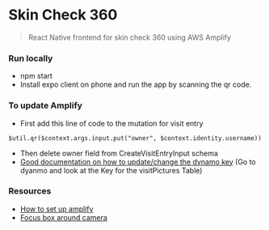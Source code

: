 # Skin Check 360
>React Native frontend for skin check 360 using AWS Amplify

### Run locally
* npm start
* Install expo client on phone and run the app by scanning the qr code.

### To update Amplify
* First add this line of code to the mutation for visit entry 
```
$util.qr($context.args.input.put("owner", $context.identity.username))
```
* Then delete owner field from CreateVisitEntryInput schema
* [Good documentation on how to update/change the dynamo key](https://read.acloud.guru/build-your-own-multi-user-photo-album-app-with-react-graphql-and-aws-amplify-bcaeba942159) (Go to dyanmo and look at the Key for the visitPictures Table)

### Resources
* [How to set up amplify](https://read.acloud.guru/build-your-own-multi-user-photo-album-app-with-react-graphql-and-aws-amplify-bcaeba942159)
* [Focus box around camera](https://forums.expo.io/t/help-cropping-square-at-the-center-of-image-using-expo-imagemanipulator/10294/2)